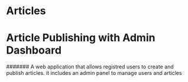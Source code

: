 # Articles
# Article Publishing with Admin Dashboard
####### A web application that allows registred users to create and publish articles. it includes an admin panel to manage users and articles
